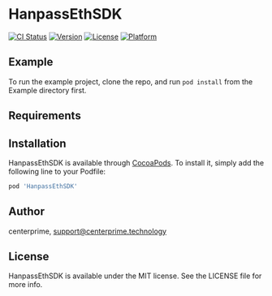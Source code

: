 # HanpassEthSDK

[![CI Status](https://img.shields.io/travis/Odiljon/HanpassEthSDK.svg?style=flat)](https://travis-ci.org/Odiljon/HanpassEthSDK)
[![Version](https://img.shields.io/cocoapods/v/HanpassEthSDK.svg?style=flat)](https://cocoapods.org/pods/HanpassEthSDK)
[![License](https://img.shields.io/cocoapods/l/HanpassEthSDK.svg?style=flat)](https://cocoapods.org/pods/HanpassEthSDK)
[![Platform](https://img.shields.io/cocoapods/p/HanpassEthSDK.svg?style=flat)](https://cocoapods.org/pods/HanpassEthSDK)

## Example

To run the example project, clone the repo, and run `pod install` from the Example directory first.

## Requirements

## Installation

HanpassEthSDK is available through [CocoaPods](https://cocoapods.org). To install
it, simply add the following line to your Podfile:

```ruby
pod 'HanpassEthSDK'
```

## Author

centerprime, support@centerprime.technology

## License

HanpassEthSDK is available under the MIT license. See the LICENSE file for more info.
